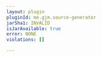 ```yaml
---
layout: plugin
pluginId: me.gjm.source-generator
jarSha1: INVALID
isJarAvailable: true
error: NONE
violations: []

---
```

